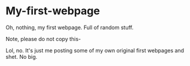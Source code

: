 My-first-webpage
================

Oh, nothing, my first webpage. Full of random stuff.




Note, please do not copy this-



Lol, no. It's just me posting some of my own original first webpages and shet. No big.
